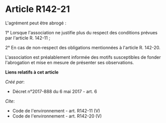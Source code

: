 # Article R142-21

L'agrément peut être abrogé : 

1° Lorsque l'association ne justifie plus du respect des conditions prévues par l'article R. 142-11 ; 

2° En cas de non-respect des obligations mentionnées à l'article R. 142-20. 

L'association est préalablement informée des motifs susceptibles de fonder l'abrogation et mise en mesure de présenter ses
observations.

**Liens relatifs à cet article**

_Créé par_:

  - Décret n°2017-888 du 6 mai 2017 - art. 6

_Cite_:

  - Code de l'environnement - art. R142-11 (V)
  - Code de l'environnement - art. R142-20 (V)
